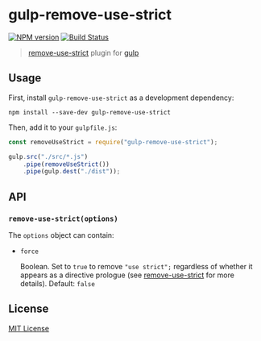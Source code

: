 # gulp-remove-use-strict

[![NPM version][npm-image]][npm-url] [![Build Status][travis-image]][travis-url]


> [remove-use-strict](azu/remove-use-strict) plugin for [gulp](https://github.com/wearefractal/gulp)

## Usage

First, install `gulp-remove-use-strict` as a development dependency:

```shell
npm install --save-dev gulp-remove-use-strict
```

Then, add it to your `gulpfile.js`:

```javascript
const removeUseStrict = require("gulp-remove-use-strict");

gulp.src("./src/*.js")
	.pipe(removeUseStrict())
	.pipe(gulp.dest("./dist"));
```

## API

### `remove-use-strict(options)`

The `options` object can contain:

- `force`

  Boolean. Set to `true` to remove `"use strict";` regardless of whether it appears as a directive prologue (see [remove-use-strict](azu/remove-use-strict) for more details). Default: `false`


## License

[MIT License](http://en.wikipedia.org/wiki/MIT_License)

[npm-url]: https://npmjs.org/package/gulp-remove-use-strict
[npm-image]: https://badge.fury.io/js/gulp-remove-use-strict.png

[travis-url]: http://travis-ci.org/azu/gulp-remove-use-strict
[travis-image]: https://secure.travis-ci.org/azu/gulp-remove-use-strict.png?branch=master

[coveralls-url]: https://coveralls.io/r/azu/gulp-remove-use-strict
[coveralls-image]: https://coveralls.io/repos/azu/gulp-remove-use-strict/badge.png

[depstat-url]: https://david-dm.org/azu/gulp-remove-use-strict
[depstat-image]: https://david-dm.org/azu/gulp-remove-use-strict.png
